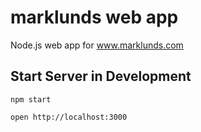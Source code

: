 # marklunds web app

Node.js web app for www.marklunds.com

## Start Server in Development

```
npm start
```

```
open http://localhost:3000
```
